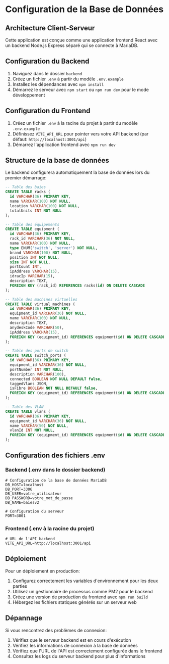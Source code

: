 
# Configuration de la Base de Données

## Architecture Client-Serveur

Cette application est conçue comme une application frontend React avec un backend Node.js Express séparé qui se connecte à MariaDB.

## Configuration du Backend

1. Naviguez dans le dossier `backend`
2. Créez un fichier `.env` à partir du modèle `.env.example`
3. Installez les dépendances avec `npm install`
4. Démarrez le serveur avec `npm start` ou `npm run dev` pour le mode développement

## Configuration du Frontend

1. Créez un fichier `.env` à la racine du projet à partir du modèle `.env.example`
2. Définissez `VITE_API_URL` pour pointer vers votre API backend (par défaut: `http://localhost:3001/api`)
3. Démarrez l'application frontend avec `npm run dev`

## Structure de la base de données

Le backend configurera automatiquement la base de données lors du premier démarrage:

```sql
-- Table des baies
CREATE TABLE racks (
  id VARCHAR(36) PRIMARY KEY,
  name VARCHAR(100) NOT NULL,
  location VARCHAR(100) NOT NULL,
  totalUnits INT NOT NULL
);

-- Table des équipements
CREATE TABLE equipment (
  id VARCHAR(36) PRIMARY KEY,
  rack_id VARCHAR(36) NOT NULL,
  name VARCHAR(100) NOT NULL,
  type ENUM('switch', 'server') NOT NULL,
  brand VARCHAR(100) NOT NULL,
  position INT NOT NULL,
  size INT NOT NULL,
  portCount INT,
  ipAddress VARCHAR(15),
  idracIp VARCHAR(15),
  description TEXT,
  FOREIGN KEY (rack_id) REFERENCES racks(id) ON DELETE CASCADE
);

-- Table des machines virtuelles
CREATE TABLE virtual_machines (
  id VARCHAR(36) PRIMARY KEY,
  equipment_id VARCHAR(36) NOT NULL,
  name VARCHAR(100) NOT NULL,
  description TEXT,
  anydeskCode VARCHAR(50),
  ipAddress VARCHAR(15),
  FOREIGN KEY (equipment_id) REFERENCES equipment(id) ON DELETE CASCADE
);

-- Table des ports de switch
CREATE TABLE switch_ports (
  id VARCHAR(36) PRIMARY KEY,
  equipment_id VARCHAR(36) NOT NULL,
  portNumber INT NOT NULL,
  description VARCHAR(100),
  connected BOOLEAN NOT NULL DEFAULT false,
  taggedVlans JSON,
  isFibre BOOLEAN NOT NULL DEFAULT false,
  FOREIGN KEY (equipment_id) REFERENCES equipment(id) ON DELETE CASCADE
);

-- Table des VLAN
CREATE TABLE vlans (
  id VARCHAR(36) PRIMARY KEY,
  equipment_id VARCHAR(36) NOT NULL,
  name VARCHAR(50) NOT NULL,
  vlanId INT NOT NULL,
  FOREIGN KEY (equipment_id) REFERENCES equipment(id) ON DELETE CASCADE
);
```

## Configuration des fichiers .env

### Backend (.env dans le dossier backend)

```
# Configuration de la base de données MariaDB
DB_HOST=localhost
DB_PORT=3306
DB_USER=votre_utilisateur
DB_PASSWORD=votre_mot_de_passe
DB_NAME=baiesv2

# Configuration du serveur
PORT=3001
```

### Frontend (.env à la racine du projet)

```
# URL de l'API backend
VITE_API_URL=http://localhost:3001/api
```

## Déploiement

Pour un déploiement en production:

1. Configurez correctement les variables d'environnement pour les deux parties
2. Utilisez un gestionnaire de processus comme PM2 pour le backend
3. Créez une version de production du frontend avec `npm run build`
4. Hébergez les fichiers statiques générés sur un serveur web

## Dépannage

Si vous rencontrez des problèmes de connexion:

1. Vérifiez que le serveur backend est en cours d'exécution
2. Vérifiez les informations de connexion à la base de données
3. Vérifiez que l'URL de l'API est correctement configurée dans le frontend
4. Consultez les logs du serveur backend pour plus d'informations


